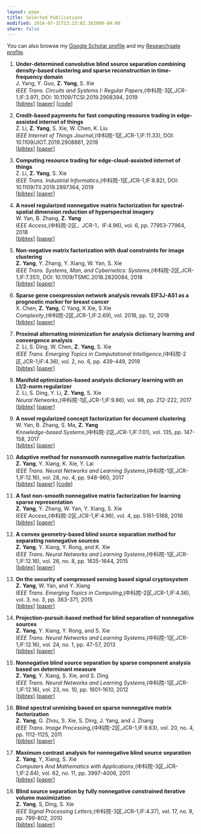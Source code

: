 ```yaml
---
layout: page
title: Selected Publications
modified: 2014-07-31T13:23:02.362000-04:00
share: false
---
```


You can also browse my <a href="https://scholar.google.com.hk/citations?user=s0KBHhUAAAAJ&hl=zh-CN" target="_blank" style="text-decoration:underline;">Google Scholar profile</a> and my <a href="https://www.researchgate.net/profile/Zuyuan_Yang2" target="_blank" style="text-decoration:underline;">Researchgate profile</a>.

<style>
.biblist { }

/* The item */
.biblist li { }

/* You can define custom styles for plstyle field here. */

/*************************************
   The box that contain BibTeX code
 *************************************/
div.noshow { display: none; }
div.bibtex {
  margin-right: 0%;
  margin-top: 1.2em;
  margin-bottom: 1.3em;
  border: 1px solid silver;
  padding: 0.3em 0.5em;
  background: #eeeeee;
}
div.bibtex pre { font-size: 75%; overflow: auto;  width: 100%; }
</style>

<script>
function toggleBibtex(articleid) {
  var bib = document.getElementById('bib_'+articleid);
  if (bib) {
    if(bib.className.indexOf('bibtex') != -1) {
    bib.className.indexOf('noshow') == -1?bib.className = 'bibtex noshow':bib.className = 'bibtex';
    }
  } else {
    return;
  }
}
</script>


<ol class="biblist">
<li >
<p>
<b>Under-determined convolutive blind source separation combining density-based clustering and sparse reconstruction in time-frequency domain</b><br>
J. Yang, Y. Guo, <b>Z.</b> <b>Yang</b>, S. Xie<br>
<i>IEEE Trans. Circuits and Systems I: Regular Papers</i>,(中科院-3区,JCR-1,IF:3.97),
 DOI: 10.1109/TCSI.2019.2908394,
 2019<br>
 <a href="javascript:toggleBibtex('yang2019under')" class="textlink">[bibtex]</a>
<a href="https://ieeexplore.ieee.org/abstract/document/8701504" class="textlink" target="_blank">[paper]</a>
<a href="https://github.com/zuyuanyang/Basic-version-of-TCS" class="textlink" target="_blank">[code]</a>
</p>
   
<div id="bib_yang2019under" class="bibtex noshow">
 <pre>
@article{yang2019under,
title={Under-Determined Convolutive Blind Source Separation Combining Density-Based Clustering and Sparse Reconstruction in Time-Frequency Domain},
  author={Yang, Junjie and Guo, Yi and Yang, Zuyuan and Xie, Shengli},
  journal={IEEE Transactions on Circuits and Systems I: Regular Papers},
  year={2019},
  publisher={IEEE}
}
</pre></div>
</li> 
 
<li >
<p>
<b>Credit-based payments for fast computing resource trading in edge-assisted internet of things</b><br>
Z. Li, <b>Z.</b> <b>Yang</b>, S. Xie, W. Chen, K. Liu<br>
<i>IEEE Internet of Things Journal</i>,(中科院-1区,JCR-1,IF:11.33),
 DOI: 10.1109/JIOT.2019.2908861,
 2019<br>
<a href="javascript:toggleBibtex('li2019credit')" class="textlink">[bibtex]</a>
<a href="https://ieeexplore.ieee.org/abstract/document/8680626" class="textlink" target="_blank">[paper]</a>
</p>
 
<div id="bib_li2019credit" class="bibtex noshow">
<pre>
@article{li2019credit,
  title={Credit-based payments for fast computing resource trading in edge-assisted internet of things},
  author={Li, Zhenni and Yang, Zuyuan and Xie, Shengli and Chen, Wuhui and Liu, Kang},
  journal={IEEE Internet of Things Journal},
  year={2019},
  publisher={IEEE}
}
</pre></div>
 </li>

<!-- Item: tsmc2018 -->
<li >
<p>
<b>Computing resource trading for edge-cloud-assisted internet of things</b><br>
Z. Li, <b>Z.</b> <b>Yang</b>, S. Xie<br>
<i>IEEE Trans. Industrial Informatics</i>,(中科院-1区,JCR-1,IF:8.82),
 DOI: 10.1109/TII.2019.2897364,
 2019<br>
<a href="javascript:toggleBibtex('li2019computing')" class="textlink">[bibtex]</a>
<a href="https://ieeexplore.ieee.org/abstract/document/8633978" class="textlink" target="_blank">[paper]</a>
</p>

<div id="bib_li2019computing" class="bibtex noshow">
<pre>
@article{li2019computing,
  title={Computing Resource Trading for Edge-Cloud-assisted Internet of Things},
  author={Li, Zhenni and Yang, Zuyuan and Xie, Shengli},
  journal={IEEE Transactions on Industrial Informatics},
  year={2019},
  publisher={IEEE}
}
</pre></div>

<li >
<p>
<b>A novel regularized nonnegative matrix factorization for spectral-spatial dimension reduction of hyperspectral imagery</b><br>
W. Yan, B. Zhang, <b>Z.</b> <b>Yang</b><br>
<i>IEEE Access</i>,(中科院-2区，JCR-1，IF:4.96),
 vol. 6, pp. 77953-77964, 2018<br>
<a href="javascript:toggleBibtex('yan2018novel')" class="textlink">[bibtex]</a>
<a href="https://ieeexplore.ieee.org/document/8555994?denied=" class="textlink" target="_blank">[paper]</a>
</p>
  
<div id="bib_yan2018novel" class="bibtex noshow">
<pre>
  @article{yan2018novel,
  title={A Novel Regularized Nonnegative Matrix Factorization for Spectral-Spatial Dimension Reduction of Hyperspectral Imagery},
  author={Yan, Wei and Zhang, Bob and Yang, Zuyuan},
  journal={IEEE Access},
  volume={6},
  pages={77953--77964},
  year={2018},
  publisher={IEEE}
}
</pre></div>  
  
<li >
<p>
<b>Non-negative matrix factorization with dual constraints for image clustering</b><br>
<b>Z.</b> <b>Yang</b>, Y. Zhang, Y. Xiang, W. Yan, S. Xie<br>
<i>IEEE Trans.  Systems, Man, and Cybernetics: Systems</i>,(中科院-2区,JCR-1,IF:7.351),
 DOI: 10.1109/TSMC.2018.2820084,
 2018<br>
<a href="javascript:toggleBibtex('yang2018non')" class="textlink">[bibtex]</a>
<a href="https://ieeexplore.ieee.org/abstract/document/8360970" class="textlink" target="_blank">[paper]</a>
</p>

<div id="bib_yang2018non" class="bibtex noshow">
<pre>
@article{yang2018non,
  title={Non-negative matrix factorization with dual constraints for image clustering},
  author={Yang, Zuyuan and Zhang, Yu and Xiang, Yong and Yan, Wei and Xie, Shengli},
  journal={IEEE Transactions on Systems, Man, and Cybernetics: Systems},
  year={2018},
  publisher={IEEE}
}
</pre></div>

<li >
<p>
<b>Sparse gene coexpression network analysis reveals EIF3J-AS1 as a prognostic marker for breast cancer</b><br>
X. Chen, <b>Z.</b> <b>Yang</b>, C Yang, K Xie, S Xie<br>
<i>Complexity</i>,(中科院-2区,JCR-1,IF:2.69),
 vol. 2018, pp. 12,
 2018<br>
<a href="javascript:toggleBibtex('chen2018sparse')" class="textlink">[bibtex]</a>
<a href="https://www.hindawi.com/journals/complexity/2018/1656273/abs/" class="textlink" target="_blank">[paper]</a>
</p>

<div id="bib_chen2018sparse" class="bibtex noshow">
<pre>
@article{chen2018sparse,
  title={Sparse Gene Coexpression Network Analysis Reveals EIF3J-AS1 as a Prognostic Marker for Breast Cancer},
  author={Chen, Xin and Yang, Zuyuan and Yang, Chao and Xie, Kan and Sun, Weijun and Xie, Shengli},
  journal={Complexity},
  volume={2018},
  year={2018},
  publisher={Hindawi}
}
</pre></div>

<li >
<p>
<b>Proximal alternating
minimization for analysis dictionary learning and convergence
analysis</b><br>
Z. Li, S. Ding, W. Chen, <b>Z.</b> <b>Yang</b>, S. Xie<br>
<i>IEEE Trans. Emerging Topics in Computational
Intelligence</i>,(中科院-2区,JCR-1,IF:4.36),
 vol. 2, no. 6, pp. 439-449, 2019<br>
<a href="javascript:toggleBibtex('li2018proximal')" class="textlink">[bibtex]</a>
<a href="https://ieeexplore.ieee.org/stamp/stamp.jsp?arnumber=8306279" class="textlink" target="_blank">[paper]</a>
</p>

<div id="bib_li2018proximal" class="bibtex noshow">
<pre>
@article{li2018proximal,
  title={Proximal alternating minimization for analysis dictionary learning and convergence analysis},
  author={Li, Zhenni and Ding, Shuxue and Chen, Wuhui and Yang, Zuyuan and Xie, Shengli},
  journal={IEEE Transactions on Emerging Topics in Computational Intelligence},
  volume={2},
  number={6},
  pages={439--449},
  year={2018},
  publisher={IEEE}
}
</pre></div>

<li >
<p>
<b>Manifold optimization-based
analysis dictionary learning with an L1/2-norm regularizer</b><br>
Z. Li, S. Ding, Y. Li, <b>Z.</b> <b>Yang</b>, S. Xie<br>
<i>Neural
Networks</i>,(中科院-1区,JCR-1,IF:9.86),
 vol. 98, pp. 212-222, 2017<br>
<a href="javascript:toggleBibtex('li2018manifold')" class="textlink">[bibtex]</a>
<a href="https://www.sciencedirect.com/science/article/pii/S0893608017302782" class="textlink" target="_blank">[paper]</a>
</p>

<div id="bib_li2018manifold" class="bibtex noshow">
<pre>
@article{li2018manifold,
  title={Manifold optimization-based analysis dictionary learning with an ℓ1/ 2-norm regularizer},
  author={Li, Zhenni and Ding, Shuxue and Li, Yujie and Yang, Zuyuan and Xie, Shengli and Chen, Wuhui},
  journal={Neural Networks},
  volume={98},
  pages={212--222},
  year={2018},
  publisher={Elsevier}
}
</pre></div>

<li >
<p>
<b>A novel regularized concept
factorization for document clustering</b><br>
W. Yan, B. Zhang, S. Ma, <b>Z.</b> <b>Yang</b><br>
<i>Knowledge-based Systems</i>,(中科院-2区,JCR-1,IF:7.01),
vol. 135, pp. 147-158, 2017<br>
<a href="javascript:toggleBibtex('yan2017novel')" class="textlink">[bibtex]</a>
<a href="https://www.sciencedirect.com/science/article/pii/S0950705117303672" class="textlink" target="_blank">[paper]</a>
</p>

<div id="bib_yan2017novel" class="bibtex noshow">
<pre>
@article{yan2017novel,
  title={A novel regularized concept factorization for document clustering},
  author={Yan, Wei and Zhang, Bob and Ma, Sihan and Yang, Zuyuan},
  journal={Knowledge-Based Systems},
  volume={135},
  pages={147--158},
  year={2017},
  publisher={Elsevier}
}
</pre></div>

<li >
<p>
<b>Adaptive method for nonsmooth
nonnegative matrix factorization</b><br>
<b>Z.</b> <b>Yang</b>, Y. Xiang, K. Xie, Y. Lai<br>
<i>IEEE Trans. Neural
Networks and Learning Systems</i>,(中科院-1区,JCR-1,IF:12.16),
 vol. 28, no. 4, pp. 948-960, 2017<br>
<a href="javascript:toggleBibtex('yang2016adaptive')" class="textlink">[bibtex]</a>
<a href="https://ieeexplore.ieee.org/abstract/document/7394180" class="textlink" target="_blank">[paper]</a> 
<a href="https://github.com/zuyuanyang/AnsNMF" class="textlink" target="_blank">[code]</a>
</p>

<div id="bib_yang2016adaptive" class="bibtex noshow">
<pre>
@article{yang2016adaptive,
  title={Adaptive method for nonsmooth nonnegative matrix factorization},
  author={Yang, Zuyuan and Xiang, Yong and Xie, Kan and Lai, Yue},
  journal={IEEE transactions on neural networks and learning systems},
  volume={28},
  number={4},
  pages={948--960},
  year={2016},
  publisher={IEEE}
}
</pre></div>

<li >
<p>
<b>A fast non-smooth
nonnegative matrix factorization for learning sparse representation</b><br>
<b>Z.</b> <b>Yang</b>, Y. Zhang, W. Yan, Y. Xiang, S. Xie<br>
<i>IEEE Access</i>,(中科院-2区,JCR-1,IF:4.96),
 vol. 4, pp. 5161-5168, 2016<br>
<a href="javascript:toggleBibtex('yang2016fast')" class="textlink">[bibtex]</a>
<a href="https://ieeexplore.ieee.org/abstract/document/7559804" class="textlink" target="_blank">[paper]</a>
</p>
  
<div id="bib_yang2016fast" class="bibtex noshow">
<pre>
@article{yang2016fast,
  title={A fast non-smooth nonnegative matrix factorization for learning sparse representation},
  author={Yang, Zuyuan and Zhang, Yu and Yan, Wei and Xiang, Yong and Xie, Shengli},
  journal={IEEE access},
  volume={4},
  pages={5161--5168},
  year={2016},
  publisher={IEEE}
}
</pre></div>  
  
<li >
<p>
<b>A convex geometry-based
blind source separation method for separating nonnegative sources</b><br>
<b>Z.</b> <b>Yang</b>, Y. Xiang, Y. Rong, and K. Xie<br>
<i>IEEE Trans. Neural Networks and Learning Systems</i>,(中科院-1区,JCR-1,IF:12.16),
 vol. 26, no. 8, pp. 1635-1644, 2015<br>
<a href="javascript:toggleBibtex('yang2014convex')" class="textlink">[bibtex]</a>
<a href="https://ieeexplore.ieee.org/abstract/document/6893008" class="textlink" target="_blank">[paper]</a>
</p>

<div id="bib_yang2014convex" class="bibtex noshow">
<pre>
@article{yang2014convex,
  title={A convex geometry-based blind source separation method for separating nonnegative sources},
  author={Yang, Zuyuan and Xiang, Yong and Rong, Yue and Xie, Kan},
  journal={IEEE transactions on neural networks and learning systems},
  volume={26},
  number={8},
  pages={1635--1644},
  year={2014},
  publisher={IEEE}
}
</pre></div>

<li >
<p>
<b>On the security of compressed sensing
based signal cryptosystem</b><br>
<b>Z.</b> <b>Yang</b>, W. Yan, and Y. Xiang<br>
<i>IEEE Trans.  Emerging Topics in
Computing</i>,(中科院-2区,JCR-1,IF:4.36),
 vol. 3, no. 3, pp. 363-371, 2015<br>
<a href="javascript:toggleBibtex('yang2014security')" class="textlink">[bibtex]</a>
<a href="https://ieeexplore.ieee.org/abstract/document/6975126" class="textlink" target="_blank">[paper]</a>
</p>  

<div id="bib_yang2014security" class="bibtex noshow">
<pre>
@article{yang2014security,
  title={On the security of compressed sensing-based signal cryptosystem},
  author={Yang, Zuyuan and Yan, Wei and Xiang, Yong},
  journal={IEEE Transactions on Emerging Topics in Computing},
  volume={3},
  number={3},
  pages={363--371},
  year={2014},
  publisher={IEEE}
}
</pre></div>

<li >
<p>
<b>Projection-pursuit-based method for blind separation of nonnegative
sources</b><br>
<b>Z.</b> <b>Yang</b>, Y. Xiang, Y. Rong, and S. Xie<br>
<i>IEEE Trans. Neural Networks and Learning Systems</i>,(中科院-1区,JCR-1,IF:12.16),
 vol. 24, no. 1, pp. 47-57, 2013<br>
<a href="javascript:toggleBibtex('yang2012projection')" class="textlink">[bibtex]</a>
<a href="https://ieeexplore.ieee.org/abstract/document/6365335" class="textlink" target="_blank">[paper]</a>
</p>

<div id="bib_yang2012projection" class="bibtex noshow">
<pre>
@article{yang2012projection,
  title={Projection-pursuit-based method for blind separation of nonnegative sources},
  author={Yang, Zuyuan and Xiang, Yong and Rong, Yue and Xie, Shengli},
  journal={IEEE transactions on neural networks and learning systems},
  volume={24},
  number={1},
  pages={47--57},
  year={2012},
  publisher={IEEE}
}
</pre></div>

<li >
<p>
<b>Nonnegative blind
source separation by sparse component analysis based on determinant
measure</b><br>
<b>Z.</b> <b>Yang</b>, Y. Xiang, S. Xie, and S. Ding<br>
<i>IEEE Trans. Neural Networks and Learning Systems</i>,(中科院-1区,JCR-1,IF:12.16),
 vol. 23, no. 10, pp. 1601-1610, 2012<br>
<a href="javascript:toggleBibtex('yang2012nonnegative')" class="textlink">[bibtex]</a>
<a href="https://ieeexplore.ieee.org/stamp/stamp.jsp?arnumber=6263307" class="textlink" target="_blank">[paper]</a>
</p>

<div id="bib_yang2012nonnegative" class="bibtex noshow">
<pre>
@article{yang2012nonnegative,
  title={Nonnegative blind source separation by sparse component analysis based on determinant measure},
  author={Yang, Zuyuan and Xiang, Yong and Xie, Shengli and Ding, Shuxue and Rong, Yue},
  journal={IEEE transactions on neural networks and learning systems},
  volume={23},
  number={10},
  pages={1601--1610},
  year={2012},
  publisher={IEEE}
}
</pre></div>

<li >
<p>
<b>Blind spectral unmixing based on sparse nonnegative matrix
factorization</b><br>
<b>Z.</b> <b>Yang</b>, G. Zhou, S. Xie, S. Ding, J. Yang, and J.
Zhang<br>
<i>IEEE Trans. Image Processing</i>,(中科院-2区,JCR-1,IF:9.63),
 vol. 20, no. 4, pp. 1112-1125, 2011<br>
<a href="javascript:toggleBibtex('yang2010blind')" class="textlink">[bibtex]</a>
<a href="https://ieeexplore.ieee.org/abstract/document/5593218" class="textlink" target="_blank">[paper]</a>
</p>
   
<div id="bib_yang2010blind" class="bibtex noshow">
<pre>
@article{yang2010blind,
  title={Blind spectral unmixing based on sparse nonnegative matrix factorization},
  author={Yang, Zuyuan and Zhou, Guoxu and Xie, Shengli and Ding, Shuxue and Yang, Jun-Mei and Zhang, Jun},
  journal={IEEE Transactions on Image Processing},
  volume={20},
  number={4},
  pages={1112--1125},
  year={2010},
  publisher={IEEE}
}
</pre></div>

<li >
<p>
<b>Maximum contrast analysis for
nonnegative blind source separation</b><br>
<b>Z.</b> <b>Yang</b>, Y, Xiang, S. Xie<br>
<i>Computers And Mathematics with
Applications</i>,(中科院-3区,JCR-1,IF:2.64),
 vol. 62, no. 11, pp. 3997-4006, 2011<br>
<a href="javascript:toggleBibtex('yang2011maximum')" class="textlink">[bibtex]</a>
<a href="https://www.sciencedirect.com/science/article/pii/S0898122111007589" class="textlink" target="_blank">[paper]</a>
</p>

<div id="bib_yang2011maximum" class="bibtex noshow">
<pre>
@article{yang2011maximum,
  title={Maximum contrast analysis for nonnegative blind source separation},
  author={Yang, Zuyuan and Xiang, Yong and Xie, Shengli},
  journal={Computers \& Mathematics with Applications},
  volume={62},
  number={11},
  pages={3997--4006},
  year={2011},
  publisher={Elsevier}
}
</pre></div>

<li >
<p>
<b>Blind source separation by
fully nonnegative constrained iterative volume maximization</b><br>
<b>Z.</b> <b>Yang</b>, S, Ding, S. Xie<br>
<i>IEEE
Signal Processing Letters</i>,(中科院-3区,JCR-1,IF:4.37),
 vol. 17, no. 9, pp. 799-802, 2010<br>
<a href="javascript:toggleBibtex('yang2010blind')" class="textlink">[bibtex]</a>
<a href="https://ieeexplore.ieee.org/abstract/document/5498924" class="textlink" target="_blank">[paper]</a>
</p>
  
<div id="bib_yang2010blin" class="bibtex noshow">
<pre>
@article{yang2010blin,
  title={Blind source separation by fully nonnegative constrained iterative volume maximization},
  author={Yang, Zuyuan and Ding, Shuxue and Xie, Shengli},
  journal={IEEE Signal Processing Letters},
  volume={17},
  number={9},
  pages={799--802},
  year={2010},
  publisher={IEEE}
}
</pre></div>  



